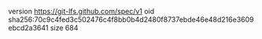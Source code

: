 version https://git-lfs.github.com/spec/v1
oid sha256:70c9c4fed3c502476c4f8bb0b4d2480f8737ebde46e48d216e3609ebcd2a3641
size 684
